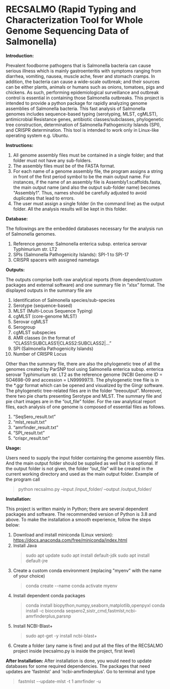# RECSALMO (Rapid Typing and Characterization Tool for Whole Genome Sequencing Data of Salmonella)

**Introduction:**

Prevalent foodborne pathogens that is Salmonella bacteria can cause serious illness which is mainly gastroenteritis with symptoms ranging from diarrhea, vomiting, nausea, muscle ache, fever and stomach cramps. In addition, the bacteria can cause a wide-scale outbreak; and their sources can be either plants, animals or humans such as onions, tomatoes, pigs and chickens. As such, performing epidemiological surveillance and outbreak control is essential in containing those Salmonella outbreaks. 
This project is intended to provide a python package for rapidly analyzing genome assemblies of Salmonella bacteria. This fast analysis of Salmonella genomes includes sequence-based typing (serotyping, MLST, cgMLST), antimicrobial Resistance genes, antibiotic classes/subclasses, phylogenetic tree construction, determination of Salmonella Pathogenicity Islands (SPI), and CRISPR determination.
This tool is intended to work only in Linux-like operating system e.g. Ubuntu. 


**Instructions:**

1. All genome assembly files must be contained in a single folder; and that folder must not have any sub-folders.
2. The assembly files must be of the FASTA format.
3. For each name of a genome assembly file, the program assigns a string in front of the first period symbol to be the main output name. For instances, if the name of an assembly file is Assembly1.scaffolds.fasta, the main output name (and also the output sub-folder name) becomes "Assembly1". Thus, names should be carefully adjusted to avoid duplicates that lead to errors.
4. The user must assign a single folder (in the command line) as the output folder. All the analysis results will be kept in this folder.


**Database:**

The followings are the embedded databases necessary for the analysis run of Salmonella genomes.
1.	Reference genome: Salmonella enterica subsp. enterica serovar Typhimurium str. LT2
2.	SPIs (Salmonella Pathogenicity Islands): SPI-1 to SPI-17
3.	CRISPR spacers with assigned nametags


**Outputs:**

The outputs comprise both raw analytical reports (from dependent/custom packages and external software) and one summary file in “xlsx” format.  The displayed outputs in the summary file are    
1.	Identification of Salmonella species/sub-species
2.	Serotype (sequence-based)
3.	MLST (Multi-Locus Sequence Typing)
4.	cgMLST (core-genome MLST)
5.	Serovar cgMLST
6.	Serogroup
7.	cgMLST subspecies
8.	AMR classes (in the format of “CLASS1:SUBCLASS1|CLASS2:SUBCLASS2|…”
9.	SPI (Salmonella Pathogenicity Islands) 
10.	Number of CRISPR Locus
    
Other than the summary file, there are also the phylogenetic tree of all the genomes created by ParSNP tool using Salmonella enterica subsp. enterica serovar Typhimurium str. LT2 as the reference genome (NCBI Genome ID = SO4698-09 and accession = LN999997.1). The phylogenetic tree file is in the *.ggr format which can be opened and visualized by the Gingr software. The phylogenetic tree-related files are in the folder “treeoutput”. Moreover, there two pie charts presenting Serotype and MLST. The summary file and pie chart images are in the “out_file” folder. 
For the raw analytical report files, each analysis of one genome is composed of essential files as follows.
1.	“SeqSero_result.txt”
2.	“mlst_result.txt”
3.	“amrfinder_result.txt”
4.	“SPI_result.txt”
5.	“crispr_result.txt”


**Usage:**

Users need to supply the input folder containing the genome assembly files. And the main output folder should be supplied as well but it is optional. If the output folder is not given, the folder “out_file” will be created in the current working directory and used as the main output folder.
Example of the program call 
>python recsalmo.py –input /input_folder/ –output /output_folder/  

**Installation:**

This project is written mainly in Python; there are several dependent packages and software. The recommended version of Python is 3.8 and above. To make the installation a smooth experience, follow the steps below:
1. Download and install miniconda (Linux version): https://docs.anaconda.com/free/miniconda/index.html
2. Install Java
   >sudo apt update
   >sudo apt install default-jdk
   >sudo apt install default-jre
3. Create a custom conda environment (replacing "myenv" with the name of your choice)
   >conda create --name <myenv>
   >conda activate myenv
4. Install dependent conda packages
   >conda install biopython,numpy,seaborn,matplotlib,openpyxl
   >conda install -c bioconda seqsero2,sistr_cmd,fastmlst,ncbi-amrfinderplus,parsnp
6. Install NCBI-Blast+
   >sudo apt-get -y install ncbi-blast+
8. Create a folder (any name is fine) and put all the files of the RECSALMO project inside (recsalmo.py is inside the project, first level)


**After Installation:**
After installation is done, you would need to update databases for some required dependencies. The packages that need updates are 'fastmlst' and 'ncbi-amrfinderplus'. Go to terminal and type
>fastmlst --update-mlst -t 1
>amrfinder -u




  
